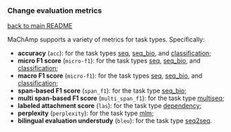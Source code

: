 ### Change evaluation metrics
[back to main README](../README.md)

MaChAmp supports a variety of metrics for task types. Specifically:

* **accuracy** (`acc`): for the task types [seq](seq.md), [seq_bio](seq_bio.md), and [classification](classification.md);
* **micro F1 score** (`micro-f1`): for the task types [seq](seq.md), [seq_bio](seq_bio.md), and [classification](classification.md);
* **macro F1 score** (`micro-f1`): for the task types [seq](seq.md), [seq_bio](seq_bio.md), and [classification](classification.md);
* **span-based F1 score** (`span_f1`): for the task type [seq_bio](seq_bio.md);
* **multi span-based F1 score** (`multi_span_f1`): for the task type [multiseq](multiseq.md);
* **labeled attachment score** (`las`): for the task type [dependency](dependency.md);
* **perplexity** (`perplexity`): for the task type [mlm](mlm.md);
* **bilingual evaluation understudy** (`bleu`): for the task type [seq2seq](seq2seq).